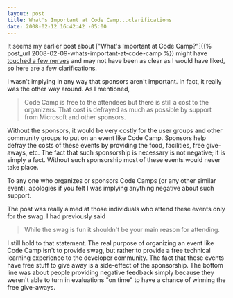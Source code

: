 ```yaml
---
layout: post
title: What's Important at Code Camp...clarifications
date: 2008-02-12 16:42:42 -05:00
---
```


It seems my earlier post about ["What's Important at Code Camp?"]({% post_url 2008-02-09-whats-important-at-code-camp %}) might have [touched a few nerves](http://drowningintechnicaldebt.com/blogs/shawnweisfeld/archive/2008/02/11/codecamps-and-sponsorships.aspx) and may not have been as clear as I would have liked, so here are a few clarifications.

I wasn't implying in any way that sponsors aren't important. In fact, it really was the other way around. As I mentioned, 

> Code Camp is free to the attendees but there is still a cost to the organizers. That cost is defrayed as much as possible by support from Microsoft and other sponsors.

Without the sponsors, it would be very costly for the user groups and other community groups to put on an event like Code Camp. Sponsors help defray the costs of these events by providing the food, facilities, free give-aways, etc. The fact that such sponsorship is necessary is not negative; it is simply a fact. Without such sponsorship most of these events would never take place.

To any one who organizes or sponsors Code Camps (or any other similar event), apologies if you felt I was implying anything negative about such support.

The post was really aimed at those individuals who attend these events only for the swag. I had previously said

> While the swag is fun it shouldn't be your main reason for attending.

I still hold to that statement. The real purpose of organizing an event like Code Camp isn't to provide swag, but rather to provide a free technical learning experience to the developer community. The fact that these events have free stuff to give away is a side-effect of the sponsorship. The bottom line was about people providing negative feedback simply because they weren't able to turn in evaluations "on time" to have a chance of winning the free give-aways.
